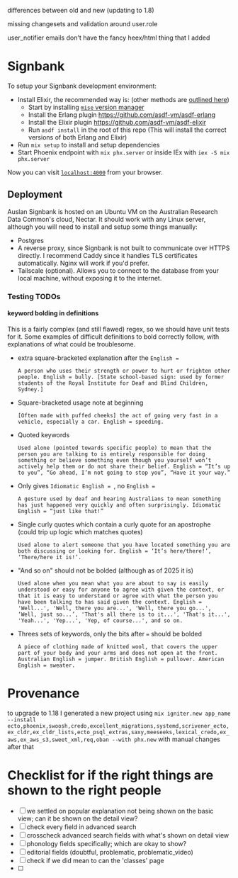 
differences between old and new (updating to 1.8)


missing changesets and validation around user.role

user_notifier emails don't have the fancy heex/html thing that I added




# Signbank

To setup your Signbank development environment:

  * Install Elixir, the recommended way is: (other methods are [outlined here](https://elixir-lang.org/install.html#version-managers))
    * Start by installing [`mise` version manager](https://github.com/jdx/mise)
    * Install the Erlang plugin https://github.com/asdf-vm/asdf-erlang
    * Install the Elixir plugin https://github.com/asdf-vm/asdf-elixir
    * Run `asdf install` in the root of this repo (This will install the correct versions of both Erlang and Elixir)
  * Run `mix setup` to install and setup dependencies
  * Start Phoenix endpoint with `mix phx.server` or inside IEx with `iex -S mix phx.server`

Now you can visit [`localhost:4000`](http://localhost:4000) from your browser.


## Deployment

Auslan Signbank is hosted on an Ubuntu VM on the Australian Research Data Common's cloud, Nectar. It should work with any Linux server, although you will need to install and setup some things manually:
- Postgres
- A reverse proxy, since Signbank is not built to communicate over HTTPS directly. I recommend Caddy since it handles TLS certificates automatically. Nginx will work if you'd prefer.
- Tailscale (optional). Allows you to connect to the database from your local machine, without exposing it to the internet.



### Testing TODOs

#### keyword bolding in definitions

This is a fairly complex (and still flawed) regex, so we should have unit tests for it. Some examples of difficult definitions to bold correctly follow, with explanations of what could be troublesome.

- extra square-bracketed explanation after the `English = `
  ```
  A person who uses their strength or power to hurt or frighten other people. English = bully. [State school-based sign: used by former students of the Royal Institute for Deaf and Blind Children, Sydney.]
  ```
- Square-bracketed usage note at beginning
  ```
  [Often made with puffed cheeks] the act of going very fast in a vehicle, especially a car. English = speeding.
  ```
- Quoted keywords
  ```
  Used alone (pointed towards specific people) to mean that the person you are talking to is entirely responsible for doing something or believe something even though you yourself won’t actively help them or do not share their belief. English = “It’s up to you”, “Go ahead, I’m not going to stop you”, “Have it your way.”
  ```
- Only gives `Idiomatic English = `, no `English = `
  ```
  A gesture used by deaf and hearing Australians to mean something has just happened very quickly and often surprisingly. Idiomatic English = “just like that!”
  ```
- Single curly quotes which contain a curly quote for an apostrophe (could trip up logic which matches quotes)
  ```
  Used alone to alert someone that you have located something you are both discussing or looking for. English = ‘It’s here/there!’, ‘There/here it is!’.
  ```
- "And so on" should not be bolded (although as of 2025 it is)
  ```
  Used alone when you mean what you are about to say is easily understood or easy for anyone to agree with given the context, or that it is easy to understand or agree with what the person you have been talking to has said given the context. English = 'Well...', 'Well, there you are...', 'Well, there you go...', ‘Well, just so...’, 'That's all there is to it...', 'That's it...', 'Yeah...', 'Yep...', 'Yep, of course...', and so on.
  ```
- Threes sets of keywords, only the bits after `=` should be bolded
  ```
  A piece of clothing made of knitted wool, that covers the upper part of your body and your arms and does not open at the front. Australian English = jumper. British English = pullover. American English = sweater.
  ```


# Provenance

to upgrade to 1.18 I generated a new project using `mix igniter.new app_name --install ecto,phoenix,swoosh,credo,excellent_migrations,systemd,scrivener_ecto,ex_cldr,ex_cldr_lists,ecto_psql_extras,saxy,meeseeks,lexical_credo,ex_aws,ex_aws_s3,sweet_xml,req,oban --with phx.new`
with manual changes after that



# Checklist for if the right things are shown to the right people

- [ ] we settled on popular explanation not being shown on the basic view; can it be shown on the detail view?
- [ ] check every field in advanced search
- [ ] crosscheck advanced search fields with what's shown on detail view
- [ ] phonology fields specifically; which are okay to show?
- [ ] editorial fields (doubtful, problematic, problematic_video)
- [ ] check if we did mean to can the 'classes' page 
- [ ]
